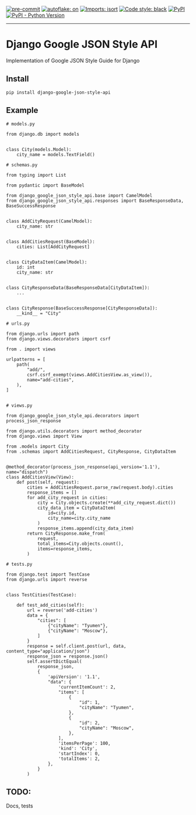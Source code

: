[![pre-commit](https://img.shields.io/badge/pre--commit-enabled-brightgreen?logo=pre-commit&logoColor=white)](https://github.com/pre-commit/pre-commit)
[![autoflake: on](https://img.shields.io/badge/autoflake-on-brightgreen)](https://github.com/myint/autoflake)
[![Imports: isort](https://img.shields.io/badge/%20imports-isort-%231674b1?style=flat&labelColor=ef8336)](https://pycqa.github.io/isort/)
[![Code style: black](https://img.shields.io/badge/code%20style-black-000000.svg)](https://github.com/psf/black)
[![PyPI](https://img.shields.io/pypi/v/django-google-json-style-api)](https://pypi.org/project/django-google-json-style-api/)
[![PyPI - Python Version](https://img.shields.io/pypi/pyversions/django-google-json-style-api)](https://pypi.org/project/django-google-json-style-api/)

---

# Django Google JSON Style API

Implementation of Google JSON Style Guide for Django

## Install

    pip install django-google-json-style-api

## Example

    # models.py

    from django.db import models


    class City(models.Model):
        city_name = models.TextField()

    # schemas.py

    from typing import List

    from pydantic import BaseModel

    from django_google_json_style_api.base import CamelModel
    from django_google_json_style_api.responses import BaseResponseData, BaseSuccessResponse


    class AddCityRequest(CamelModel):
        city_name: str


    class AddCitiesRequest(BaseModel):
        cities: List[AddCityRequest]


    class CityDataItem(CamelModel):
        id: int
        city_name: str


    class CityResponseData(BaseResponseData[CityDataItem]):
        ...


    class CityResponse(BaseSuccessResponse[CityResponseData]):
        __kind__ = "City"

    # urls.py

    from django.urls import path
    from django.views.decorators import csrf

    from . import views

    urlpatterns = [
        path(
            "add/",
            csrf.csrf_exempt(views.AddCitiesView.as_view()),
            name="add-cities",
        ),
    ]


    # views.py

    from django_google_json_style_api.decorators import process_json_response

    from django.utils.decorators import method_decorator
    from django.views import View

    from .models import City
    from .schemas import AddCitiesRequest, CityResponse, CityDataItem


    @method_decorator(process_json_response(api_version='1.1'), name="dispatch")
    class AddCitiesView(View):
        def post(self, request):
            cities = AddCitiesRequest.parse_raw(request.body).cities
            response_items = []
            for add_city_request in cities:
                city = City.objects.create(**add_city_request.dict())
                city_data_item = CityDataItem(
                    id=city.id,
                    city_name=city.city_name
                )
                response_items.append(city_data_item)
            return CityResponse.make_from(
                request,
                total_items=City.objects.count(),
                items=response_items,
            )

    # tests.py

    from django.test import TestCase
    from django.urls import reverse


    class TestCities(TestCase):

        def test_add_cities(self):
            url = reverse('add-cities')
            data = {
                "cities": [
                    {"cityName": "Tyumen"},
                    {"cityName": "Moscow"},
                ]
            }
            response = self.client.post(url, data, content_type="application/json")
            response_json = response.json()
            self.assertDictEqual(
                response_json,
                {
                    'apiVersion': '1.1',
                    "data": {
                        'currentItemCount': 2,
                        "items": [
                            {
                                "id": 1,
                                "cityName": "Tyumen",
                            },
                            {
                                "id": 2,
                                "cityName": "Moscow",
                            },
                        ],
                        'itemsPerPage': 100,
                        'kind': 'City',
                        'startIndex': 0,
                        'totalItems': 2,
                    },
                }
            )


## TODO:

Docs, tests

